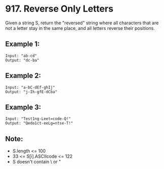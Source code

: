 # 917. Reverse Only Letters

Given a string S, return the "reversed" string where all characters that are not a letter stay in the same place, and all letters reverse their positions.

## Example 1:

```
Input: "ab-cd"
Output: "dc-ba"
```

## Example 2:

```
Input: "a-bC-dEf-ghIj"
Output: "j-Ih-gfE-dCba"
```

## Example 3:

```
Input: "Test1ng-Leet=code-Q!"
Output: "Qedo1ct-eeLg=ntse-T!"
```

## Note:

* S.length <= 100
* 33 <= S[i].ASCIIcode <= 122 
* S doesn't contain \ or "